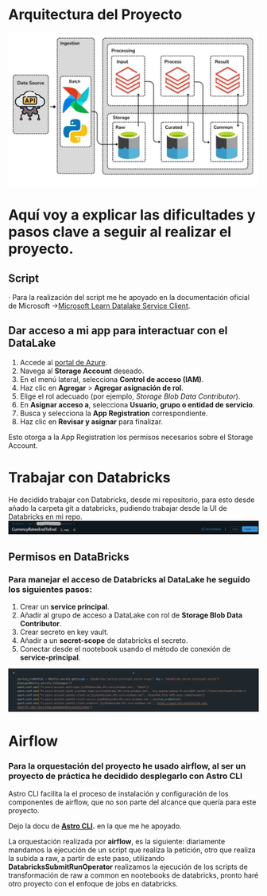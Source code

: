 # Arquitectura del Proyecto
![alt text](img/pipeline_arq_schema.png)

# Aquí voy a explicar las dificultades y pasos clave a seguir al realizar el proyecto.

## Script 
· Para la realización del script me he apoyado en la documentación oficial de Microsoft ->[Microsoft Learn Datalake Service Client](https://learn.microsoft.com/en-us/python/api/overview/azure/storage-file-datalake-readme?view=azure-python).
## Dar acceso a mi app para interactuar con el DataLake

1. Accede al [portal de Azure](https://portal.azure.com/).
2. Navega al **Storage Account** deseado.
3. En el menú lateral, selecciona **Control de acceso (IAM)**.
4. Haz clic en **Agregar** > **Agregar asignación de rol**.
5. Elige el rol adecuado (por ejemplo, *Storage Blob Data Contributor*).
6. En **Asignar acceso a**, selecciona **Usuario, grupo o entidad de servicio**.
7. Busca y selecciona la **App Registration** correspondiente.
8. Haz clic en **Revisar y asignar** para finalizar.

Esto otorga a la App Registration los permisos necesarios sobre el Storage Account.

# Trabajar con Databricks
He decidido trabajar con Databricks, desde mi repositorio, para esto desde añado la carpeta git 
a databricks, pudiendo trabajar desde la UI de Databricks en mi repo.
![alt text](img/image.png)
## Permisos en DataBricks
### Para manejar el acceso de Databricks al DataLake he seguido los siguientes pasos:

1. Crear un **service principal**.
2. Añadir al grupo de acceso a DataLake con rol de **Storage Blob Data Contributor**.
3. Crear secreto en key vault.
4. Añadir a un **secret-scope** de databricks el secreto.
5. Conectar desde el nootebook usando el método de conexión de **service-principal**.

![alt text](img/image-sp-con.png)

# Airflow
### Para la orquestación del proyecto he usado airflow, al ser un proyecto de práctica he decidido desplegarlo con **Astro CLI**
Astro CLI facilita la el proceso de instalación y configuración de los componentes de airflow, que no son parte del alcance que quería para este proyecto.

Dejo la docu de **[Astro CLI](https://www.astronomer.io/docs/astro/cli/overview).** en la que me he apoyado.

La orquestación realizada por **airflow**, es la siguiente: diariamente mandamos la ejecución de un script que realiza la petición, otro que realiza la subida a raw, a partir de este paso, utilizando **DatabricksSubmitRunOperator** realizamos la ejecución de los scripts de transformación de raw a common en nootebooks de databricks, pronto haré otro proyecto con el enfoque de jobs en databricks.




